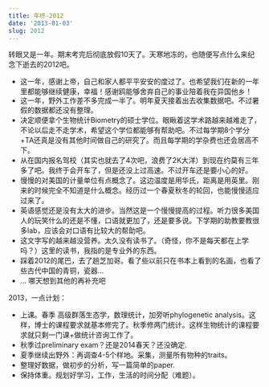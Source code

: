 ```yaml
---
title: 年终-2012
date: '2013-01-03'
slug: 2012
---
```

转眼又是一年。期末考完后彻底放假10天了。天寒地冻的，也随便写点什么来纪念下逝去的2012吧。
<ul>
	<li>这一年，感谢上帝，自己和家人都平平安安的度过了。也希望我们在新的一年里都能够继续健康，幸福！感谢鸥能够舍弃自己的事业陪着我在异国他乡！</li>
	<li><span style="line-height: 13px;">这一年，野外工作差不多完成一半了。明年夏天接着出去收集数据吧。不过暑假的数据都还没有整理。</span></li>
	<li>决定顺便拿个生物统计Biometry的硕士学位。眼瞅着这学术路越来越难走了，不论以后走不走学术，希望这个学位都能够有帮助吧。不过每学期8个学分+TA还真是没有其他时间做自己的研究了。而且每学期的学杂费也还会居高不下。</li>
	<li>从在国内报名驾校（其实也就去了4次吧，浪费了2K大洋）到现在约莫有三年多了吧。我终于会开车了，但是还没上过高速。不过开车还是要小心的好。</li>
	<li>慢慢的对美国的计量单位有点概念了。这边温度是用华氏，距离是用英里。刚来的时候完全不知道是什么概念。经历过一个春夏秋冬的轮回，也能慢慢适应过来了。</li>
	<li>英语感觉还是没有太大的进步。当然这是一个慢慢提高的过程。听力很多美国人的玩笑什么的还是不懂，口语就更加了，还是要多说。下学期的助教要教很多lab，应该会对口语有比较大的帮助吧。</li>
	<li>这文字写的越来越没营养。太久没有读书了。（奇怪，你不是每天都在上学吗？）这里的读书，我指的是专业外的东西。</li>
	<li>踩着2012的尾巴，去了趟芝加哥。看了些以前只在书本上看到的名画，也看了些古代中国的青铜，瓷器...</li>
	<li>... 哪天想到其他的再补充吧</li>
</ul>
2013，一点计划：
<ul>
	<li>上课。春季 高级群落生态学，数理统计，加旁听phylogenetic analysis。这样，博士的课程要求就基本修完了。秋季修两门统计。这样生物统计的课程要求就只剩一门课+做统计咨询工作了。</li>
	<li>秋季过preliminary exam？还是2014春天？还没确定.</li>
	<li>夏季继续出野外：再调查4-5个样地。采集，测量所有物种的traits。</li>
	<li>整理好数据，做初步的分析，写一篇简单的paper.</li>
	<li>保持体重。规划好学习，工作，生活的时间分配（难题）。</li>
</ul>
&nbsp;

&nbsp;
